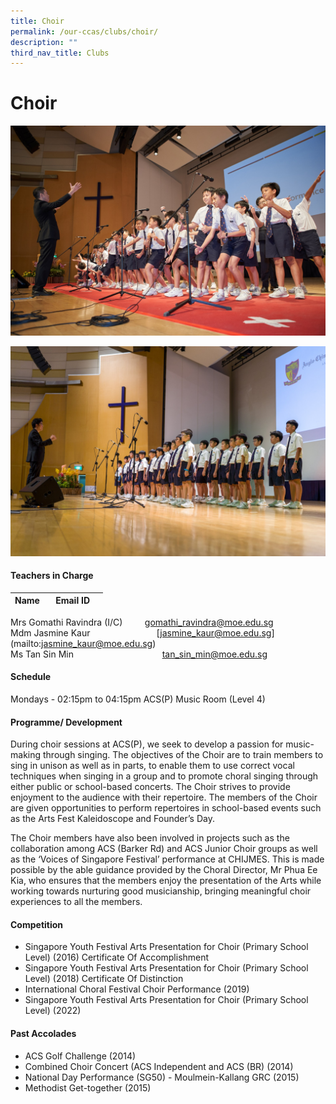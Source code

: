 ```yaml
---
title: Choir
permalink: /our-ccas/clubs/choir/
description: ""
third_nav_title: Clubs
---
```

# **Choir**
![](/images/choir%202.jpg)

![](/images/choir%203.jpg)

#### **Teachers in Charge**

| Name&nbsp;&nbsp;&nbsp;  |     Email ID |      |
|:---:|:---:|:---:|

Mrs Gomathi Ravindra (I/C) &nbsp;&nbsp;&nbsp;&nbsp;&nbsp;&nbsp;&nbsp; [gomathi_ravindra@moe.edu.sg](mailto:gomathi\_ravindra@moe.edu.sg) <br> Mdm Jasmine Kaur &nbsp;&nbsp;&nbsp;&nbsp;&nbsp;&nbsp;&nbsp;&nbsp;&nbsp;&nbsp;&nbsp;&nbsp;&nbsp;&nbsp;&nbsp;&nbsp;&nbsp;&nbsp;&nbsp;&nbsp;&nbsp;&nbsp;&nbsp;&nbsp;&nbsp; [[jasmine_kaur@moe.edu.sg](mailto:jasmine_kaur@moe.edu.sg)](mailto:jasmine_kaur@moe.edu.sg) <br>
Ms Tan Sin Min &nbsp;&nbsp;&nbsp;&nbsp;&nbsp;&nbsp;&nbsp;&nbsp;&nbsp;&nbsp;&nbsp;&nbsp;&nbsp;&nbsp;&nbsp;&nbsp;&nbsp;&nbsp;&nbsp;&nbsp;&nbsp;&nbsp;&nbsp;&nbsp;&nbsp;&nbsp;&nbsp;&nbsp;&nbsp;&nbsp;&nbsp;&nbsp;&nbsp;&nbsp; [tan_sin_min@moe.edu.sg](mailto:tan_sin_min@moe.edu.sg)

#### **Schedule**

Mondays - 02:15pm to 04:15pm
ACS(P) Music Room (Level 4)

#### **Programme/ Development**

During choir sessions at ACS(P), we seek to develop a passion for music-making through singing. The objectives of the Choir are to train members to sing in unison as well as in parts, to enable them to use correct vocal techniques when singing in a group and to promote choral singing through either public or school-based concerts. The Choir strives to provide enjoyment to the audience with their repertoire. The members of the Choir are given opportunities to perform repertoires in school-based events such as the Arts Fest Kaleidoscope and Founder’s Day.

The Choir members have also been involved in projects such as the collaboration among ACS (Barker Rd) and ACS Junior Choir groups as well as the ‘Voices of Singapore Festival’ performance at CHIJMES. This is made possible by the able guidance provided by the Choral Director, Mr Phua Ee Kia, who ensures that the members enjoy the presentation of the Arts while working towards nurturing good musicianship, bringing meaningful choir experiences to all the members.

#### **Competition**

* Singapore Youth Festival Arts Presentation for Choir (Primary School Level) (2016) Certificate Of Accomplishment
* Singapore Youth Festival Arts Presentation for Choir (Primary School Level) (2018) Certificate Of Distinction
* International Choral Festival Choir Performance (2019)
* Singapore Youth Festival Arts Presentation for Choir (Primary School Level) (2022)

#### **Past Accolades**

* ACS Golf Challenge (2014)
* Combined Choir Concert (ACS Independent and ACS (BR) (2014)
* National Day Performance (SG50) - Moulmein-Kallang GRC (2015)
* Methodist Get-together (2015)
